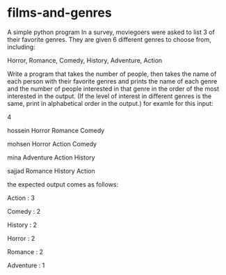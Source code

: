 # films-and-genres
A simple python program
In a survey, moviegoers were asked to list 3 of their favorite genres. They are given 6 different genres to choose from, including:

Horror, Romance, Comedy, History, Adventure, Action

Write a program that takes the number of people, then takes the name of each person with their favorite genres and prints the name of each genre and the number of people interested in that genre in the order of the most interested in the output. (If the level of interest in different genres is the same, print in alphabetical order in the output.)
for examle for this input:

4

hossein Horror Romance Comedy

mohsen Horror Action Comedy

mina Adventure Action History

sajjad Romance History Action

 the expected output comes as follows:

Action : 3

Comedy : 2

History : 2

Horror : 2

Romance : 2

Adventure : 1
